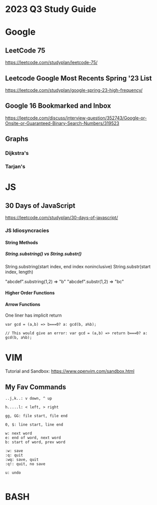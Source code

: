 # 2023 Q3 Study Guide

# Google

## LeetCode 75
https://leetcode.com/studyplan/leetcode-75/


## Leetcode Google Most Recents Spring '23 List

https://leetcode.com/studyplan/google-spring-23-high-frequency/

## Google 16 Bookmarked and Inbox

https://leetcode.com/discuss/interview-question/352743/Google-or-Onsite-or-Guaranteed-Binary-Search-Numbers/319523

## Graphs

### Dijkstra's

### Tarjan's

# JS

## 30 Days of JavaScript

https://leetcode.com/studyplan/30-days-of-javascript/

### JS Idiosyncracies

#### String Methods
##### String.substring() vs String.substr()
String.substring(start index, end index noninclusive)
String.substr(start index, length)

"abcdef".substring(1,2) => "b"
"abcdef".substr(1,2) => "bc"

#### Higher Order Functions

#### Arrow Functions
One liner has implicit return

`var gcd = (a,b) => b===0? a: gcd(b, a%b);`

`// This would give an error:
var gcd = (a,b) => return b===0? a: gcd(b, a%b);`

# VIM

Tutorial and Sandbox: https://www.openvim.com/sandbox.html

## My Fav Commands

```
..j,k..: v down, ^ up

h.....l: < left, > right

gg, GG: file start, file end

0, $: line start, line end

w: next word
e: end of word, next word
b: start of word, prev word

:w: save
:q: quit
:wq: save, quit
:q!: quit, no save

u: undo


```

# BASH


